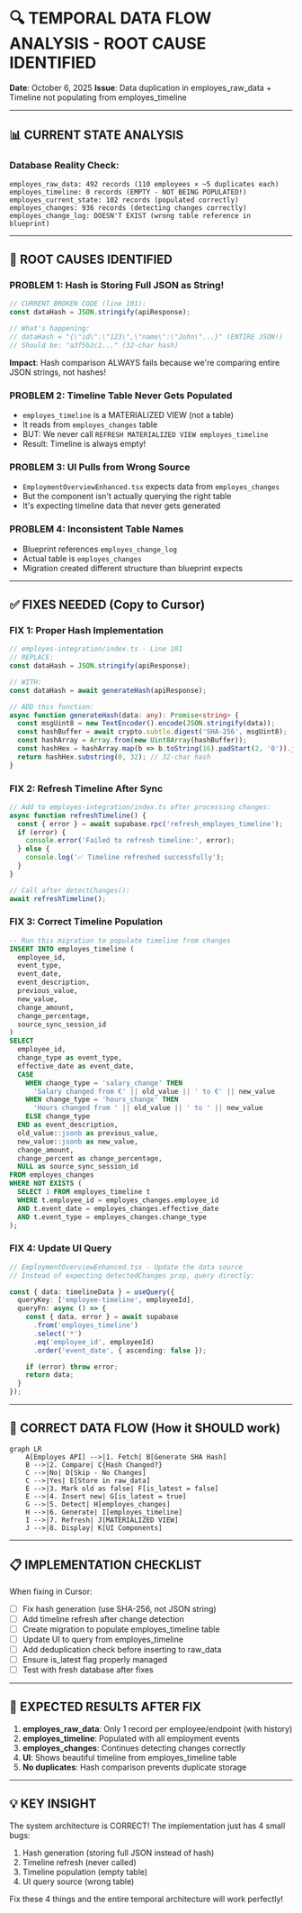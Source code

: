 # 🔍 **TEMPORAL DATA FLOW ANALYSIS - ROOT CAUSE IDENTIFIED**

**Date**: October 6, 2025
**Issue**: Data duplication in employes_raw_data + Timeline not populating from employes_timeline

---

## 📊 **CURRENT STATE ANALYSIS**

### **Database Reality Check:**
```
employes_raw_data: 492 records (110 employees × ~5 duplicates each)
employes_timeline: 0 records (EMPTY - NOT BEING POPULATED!)
employes_current_state: 102 records (populated correctly)
employes_changes: 936 records (detecting changes correctly)
employes_change_log: DOESN'T EXIST (wrong table reference in blueprint)
```

---

## 🔴 **ROOT CAUSES IDENTIFIED**

### **PROBLEM 1: Hash is Storing Full JSON as String!**
```typescript
// CURRENT BROKEN CODE (line 101):
const dataHash = JSON.stringify(apiResponse);

// What's happening:
// dataHash = "{\"id\":\"123\",\"name\":\"John\"...}" (ENTIRE JSON!)
// Should be: "a3f5b2c1..." (32-char hash)
```

**Impact**: Hash comparison ALWAYS fails because we're comparing entire JSON strings, not hashes!

### **PROBLEM 2: Timeline Table Never Gets Populated**
- `employes_timeline` is a MATERIALIZED VIEW (not a table)
- It reads from `employes_changes` table
- BUT: We never call `REFRESH MATERIALIZED VIEW employes_timeline`
- Result: Timeline is always empty!

### **PROBLEM 3: UI Pulls from Wrong Source**
- `EmploymentOverviewEnhanced.tsx` expects data from `employes_changes`
- But the component isn't actually querying the right table
- It's expecting timeline data that never gets generated

### **PROBLEM 4: Inconsistent Table Names**
- Blueprint references `employes_change_log`
- Actual table is `employes_changes`
- Migration created different structure than blueprint expects

---

## ✅ **FIXES NEEDED (Copy to Cursor)**

### **FIX 1: Proper Hash Implementation**
```typescript
// employes-integration/index.ts - Line 101
// REPLACE:
const dataHash = JSON.stringify(apiResponse);

// WITH:
const dataHash = await generateHash(apiResponse);

// ADD this function:
async function generateHash(data: any): Promise<string> {
  const msgUint8 = new TextEncoder().encode(JSON.stringify(data));
  const hashBuffer = await crypto.subtle.digest('SHA-256', msgUint8);
  const hashArray = Array.from(new Uint8Array(hashBuffer));
  const hashHex = hashArray.map(b => b.toString(16).padStart(2, '0')).join('');
  return hashHex.substring(0, 32); // 32-char hash
}
```

### **FIX 2: Refresh Timeline After Sync**
```typescript
// Add to employes-integration/index.ts after processing changes:
async function refreshTimeline() {
  const { error } = await supabase.rpc('refresh_employes_timeline');
  if (error) {
    console.error('Failed to refresh timeline:', error);
  } else {
    console.log('✅ Timeline refreshed successfully');
  }
}

// Call after detectChanges():
await refreshTimeline();
```

### **FIX 3: Correct Timeline Population**
```sql
-- Run this migration to populate timeline from changes
INSERT INTO employes_timeline (
  employee_id,
  event_type,
  event_date,
  event_description,
  previous_value,
  new_value,
  change_amount,
  change_percentage,
  source_sync_session_id
)
SELECT
  employee_id,
  change_type as event_type,
  effective_date as event_date,
  CASE
    WHEN change_type = 'salary_change' THEN
      'Salary changed from €' || old_value || ' to €' || new_value
    WHEN change_type = 'hours_change' THEN
      'Hours changed from ' || old_value || ' to ' || new_value
    ELSE change_type
  END as event_description,
  old_value::jsonb as previous_value,
  new_value::jsonb as new_value,
  change_amount,
  change_percent as change_percentage,
  NULL as source_sync_session_id
FROM employes_changes
WHERE NOT EXISTS (
  SELECT 1 FROM employes_timeline t
  WHERE t.employee_id = employes_changes.employee_id
  AND t.event_date = employes_changes.effective_date
  AND t.event_type = employes_changes.change_type
);
```

### **FIX 4: Update UI Query**
```typescript
// EmploymentOverviewEnhanced.tsx - Update the data source
// Instead of expecting detectedChanges prop, query directly:

const { data: timelineData } = useQuery({
  queryKey: ['employee-timeline', employeeId],
  queryFn: async () => {
    const { data, error } = await supabase
      .from('employes_timeline')
      .select('*')
      .eq('employee_id', employeeId)
      .order('event_date', { ascending: false });

    if (error) throw error;
    return data;
  }
});
```

---

## 🎯 **CORRECT DATA FLOW (How it SHOULD work)**

```mermaid
graph LR
    A[Employes API] -->|1. Fetch| B[Generate SHA Hash]
    B -->|2. Compare| C{Hash Changed?}
    C -->|No| D[Skip - No Changes]
    C -->|Yes| E[Store in raw_data]
    E -->|3. Mark old as false| F[is_latest = false]
    E -->|4. Insert new| G[is_latest = true]
    G -->|5. Detect| H[employes_changes]
    H -->|6. Generate| I[employes_timeline]
    I -->|7. Refresh| J[MATERIALIZED VIEW]
    J -->|8. Display| K[UI Components]
```

---

## 📋 **IMPLEMENTATION CHECKLIST**

When fixing in Cursor:

- [ ] Fix hash generation (use SHA-256, not JSON string)
- [ ] Add timeline refresh after change detection
- [ ] Create migration to populate employes_timeline table
- [ ] Update UI to query from employes_timeline
- [ ] Add deduplication check before inserting to raw_data
- [ ] Ensure is_latest flag properly managed
- [ ] Test with fresh database after fixes

---

## 🚀 **EXPECTED RESULTS AFTER FIX**

1. **employes_raw_data**: Only 1 record per employee/endpoint (with history)
2. **employes_timeline**: Populated with all employment events
3. **employes_changes**: Continues detecting changes correctly
4. **UI**: Shows beautiful timeline from employes_timeline table
5. **No duplicates**: Hash comparison prevents duplicate storage

---

## 💡 **KEY INSIGHT**

The system architecture is CORRECT! The implementation just has 4 small bugs:
1. Hash generation (storing full JSON instead of hash)
2. Timeline refresh (never called)
3. Timeline population (empty table)
4. UI query source (wrong table)

Fix these 4 things and the entire temporal architecture will work perfectly!